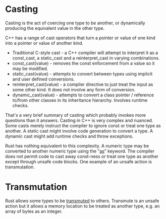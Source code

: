 # Casting

Casting is the act of coercing one type to be another, or dynamically producing the equivalent value in the other type.

C++ has a range of cast operators that turn a pointer or value of one kind into a pointer or value of another kind.

* Traditional C-style cast - a C++ compiler will attempt to interpret it as a const_cast, a static_cast and a reinterpret_cast in varying combinations.
* const_cast<T>(value) - removes the const enforcement from a value so it may be modified.
* static_cast<T>(value) - attempts to convert between types using implicit and user defined conversions.
* reinterpret_cast<T>(value) - a compiler directive to just treat the input as some other kind. It does not involve any form of conversion.
* dynamic_cast<T>(value) - attempts to convert a class pointer / reference to/from other classes in its inheritance hierarchy. Involves runtime checks.

That's a very brief summary of casting which probably invokes more questions than it answers. Casting in C++ is very complex and nuanced. Some casts merely instruct the compiler to ignore const or treat one type as another. A static cast might involve code generation to convert a type. A dynamic cast might add runtime checks and throw exceptions.

Rust has nothing equivalent to this complexity. A numeric type may be converted to another numeric type using the "[as](https://doc.rust-lang.org/book/casting-between-types.html#as)" keyword. The compiler does not permit code to cast away const-ness or treat one type as another except through unsafe code blocks. One example of an unsafe action is transmutation.

# Transmutation

Rust allows some types to be [transmuted](https://doc.rust-lang.org/book/casting-between-types.html#transmute) to others. Transmute is an unsafe action but it allows a memory location to be treated as another type, e.g. an array of bytes as an integer.
